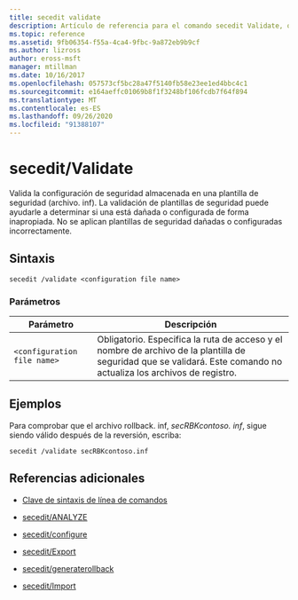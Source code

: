 ```yaml
---
title: secedit validate
description: Artículo de referencia para el comando secedit Validate, que valida la configuración de seguridad almacenada en una plantilla de seguridad.
ms.topic: reference
ms.assetid: 9fb06354-f55a-4ca4-9fbc-9a872eb9b9cf
ms.author: lizross
author: eross-msft
manager: mtillman
ms.date: 10/16/2017
ms.openlocfilehash: 057573cf5bc28a47f5140fb58e23ee1ed4bbc4c1
ms.sourcegitcommit: e164aeffc01069b8f1f3248bf106fcdb7f64f894
ms.translationtype: MT
ms.contentlocale: es-ES
ms.lasthandoff: 09/26/2020
ms.locfileid: "91388107"
---
```

# <a name="secedit-validate"></a>secedit/Validate

Valida la configuración de seguridad almacenada en una plantilla de seguridad (archivo. inf). La validación de plantillas de seguridad puede ayudarle a determinar si una está dañada o configurada de forma inapropiada. No se aplican plantillas de seguridad dañadas o configuradas incorrectamente.

## <a name="syntax"></a>Sintaxis

```
secedit /validate <configuration file name>
```

### <a name="parameters"></a>Parámetros

| Parámetro | Descripción |
|--|--|
| `<configuration file name>` | Obligatorio. Especifica la ruta de acceso y el nombre de archivo de la plantilla de seguridad que se validará. Este comando no actualiza los archivos de registro. |

## <a name="examples"></a>Ejemplos

Para comprobar que el archivo rollback. inf, *secRBKcontoso. inf*, sigue siendo válido después de la reversión, escriba:

```
secedit /validate secRBKcontoso.inf
```

## <a name="additional-references"></a>Referencias adicionales

- [Clave de sintaxis de línea de comandos](command-line-syntax-key.md)

- [secedit/ANALYZE](secedit-analyze.md)

- [secedit/configure](secedit-configure.md)

- [secedit/Export](secedit-export.md)

- [secedit/generaterollback](secedit-generaterollback.md)

- [secedit/Import](secedit-import.md)